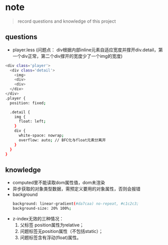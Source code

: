 # note
> record questions and knowledge of this project

## questions
+ player.less
(问题点： div根据内部inline元素自适应宽度并撑开div.detail，第一个div正常，第二个div撑开的宽度少了一个img的宽度)
``` bash
<div class='player'>
  <div class='detail'>
    <img>
    <div>
    <div>
  </div>
</div>
.player {
  position: fixed;

  .detail {
    img {
      float: left;
    }
    div {
      white-space: nowrap;
      overflow: auto; // BFC化与float元素分离开
    }
  }
}
```

## knowledge
+ computed里不能读取dom属性值，dom未渲染
+ 异步获取的对象类型数据，需预定义要用的对象属性，否则会报错
+ background
  ``` bash 
  background: linear-gradient(#da7caa) no-repeat, #c1c2c3;
  background-size: 20% 100%;
  ```
+ z-index无效的三种情况：
  1. 父标签 position属性为relative；
  2. 问题标签无position属性（不包括static）；
  3. 问题标签含有浮动(float)属性。